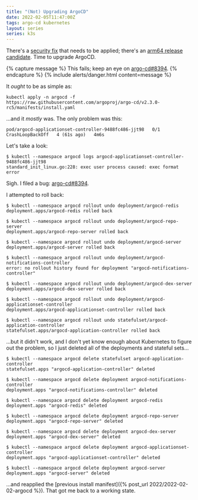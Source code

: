 ```yaml
---
title: "(Not) Upgrading ArgoCD"
date: 2022-02-05T11:47:00Z
tags: argo-cd kubernetes
layout: series
series: k3s
---
```


There's a [security fix](https://www.theregister.com/2022/02/04/argo_cd_0day_kubernetes/) that needs to be applied;
there's an [arm64 release candidate](https://github.com/argoproj/argo-cd/releases/tag/v2.3.0-rc5). Time to upgrade
ArgoCD.

{% capture message %}
This fails; keep an eye on [argo-cd#8394](https://github.com/argoproj/argo-cd/issues/8394).
{% endcapture %}
{% include alerts/danger.html content=message %}

It _ought_ to be as simple as:

```
kubectl apply -n argocd -f https://raw.githubusercontent.com/argoproj/argo-cd/v2.3.0-rc5/manifests/install.yaml
```

...and it _mostly_ was. The only problem was this:

```
pod/argocd-applicationset-controller-9488fc486-jjt98   0/1     CrashLoopBackOff   4 (61s ago)   4m6s
```

Let's take a look:

```
$ kubectl --namespace argocd logs argocd-applicationset-controller-9488fc486-jjt98
standard_init_linux.go:228: exec user process caused: exec format error
```

Sigh. I filed a bug: [argo-cd#8394](https://github.com/argoproj/argo-cd/issues/8394).

I attempted to roll back:

```
$ kubectl --namespace argocd rollout undo deployment/argocd-redis
deployment.apps/argocd-redis rolled back

$ kubectl --namespace argocd rollout undo deployment/argocd-repo-server
deployment.apps/argocd-repo-server rolled back

$ kubectl --namespace argocd rollout undo deployment/argocd-server
deployment.apps/argocd-server rolled back

$ kubectl --namespace argocd rollout undo deployment/argocd-notifications-controller
error: no rollout history found for deployment "argocd-notifications-controller"

$ kubectl --namespace argocd rollout undo deployment/argocd-dex-server
deployment.apps/argocd-dex-server rolled back

$ kubectl --namespace argocd rollout undo deployment/argocd-applicationset-controller
deployment.apps/argocd-applicationset-controller rolled back

$ kubectl --namespace argocd rollout undo statefulset/argocd-application-controller
statefulset.apps/argocd-application-controller rolled back
```

...but it didn't work, and I don't yet know enough about Kubernetes to figure out the problem, so I just deleted all of
the deployments and stateful sets...

```
$ kubectl --namespace argocd delete statefulset argocd-application-controller
statefulset.apps "argocd-application-controller" deleted

$ kubectl --namespace argocd delete deployment argocd-notifications-controller
deployment.apps "argocd-notifications-controller" deleted

$ kubectl --namespace argocd delete deployment argocd-redis
deployment.apps "argocd-redis" deleted

$ kubectl --namespace argocd delete deployment argocd-repo-server
deployment.apps "argocd-repo-server" deleted

$ kubectl --namespace argocd delete deployment argocd-dex-server
deployment.apps "argocd-dex-server" deleted

$ kubectl --namespace argocd delete deployment argocd-applicationset-controller
deployment.apps "argocd-applicationset-controller" deleted

$ kubectl --namespace argocd delete deployment argocd-server
deployment.apps "argocd-server" deleted
```

...and reapplied the [previous install manifest]({% post_url 2022/2022-02-02-argocd %}). That got me back to a working
state.
